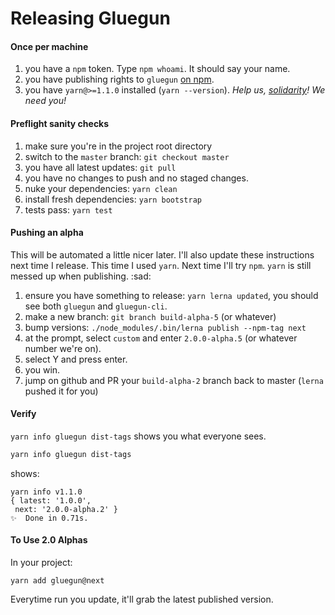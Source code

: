 # Releasing Gluegun

#### Once per machine

1. you have a `npm` token. Type `npm whoami`. It should say your name.
1. you have publishing rights to `gluegun` [on npm](https://www.npmjs.com/package/gluegun).
1. you have `yarn@>=1.1.0` installed (`yarn --version`). _Help us, [solidarity](https://github.com/infinitered/solidarity)! We need you!_

#### Preflight sanity checks

1. make sure you're in the project root directory
1. switch to the `master` branch: `git checkout master`
1. you have all latest updates: `git pull`
1. you have no changes to push and no staged changes.
1. nuke your dependencies: `yarn clean`
1. install fresh dependencies: `yarn bootstrap`
1. tests pass: `yarn test`

#### Pushing an alpha

This will be automated a little nicer later. I'll also update these instructions next time I release.  This time I used `yarn`.  Next time I'll try `npm`.  `yarn` is still messed up when publishing. :sad:

1. ensure you have something to release: `yarn lerna updated`, you should see both `gluegun` and `gluegun-cli`.
1. make a new branch: `git branch build-alpha-5` (or whatever)
1. bump versions: `./node_modules/.bin/lerna publish --npm-tag next`
1. at the prompt, select `custom` and enter `2.0.0-alpha.5` (or whatever number we're on).
1. select Y and press enter.
1. you win.
1. jump on github and PR your `build-alpha-2` branch back to master (`lerna` pushed it for you)


#### Verify

`yarn info gluegun dist-tags` shows you what everyone sees.

```sh
yarn info gluegun dist-tags
```
shows:
```
yarn info v1.1.0
{ latest: '1.0.0',
 next: '2.0.0-alpha.2' }
✨  Done in 0.71s.
```

#### To Use 2.0 Alphas

In your project:

`yarn add gluegun@next`

Everytime run you update, it'll grab the latest published version.
